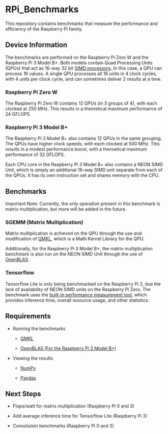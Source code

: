 # RPi_Benchmarks

This repository contains benchmarks that measure the performance and efficiency of the Raspberry Pi family.

## Device Information

The benchmarks are performed on the Raspberry Pi Zero W and the Raspberry Pi 3 Model B+. Both models contain Quad Processing Units (QPUs) that act as 16-way 32 bit [SIMD processors](https://en.wikipedia.org/wiki/SIMD). In this case, a QPU can process 16 values. A single QPU processes all 16 units in 4 clock cycles, with 4 units per clock cycle, and can sometimes deliver 2 results at a time.

### Raspberry Pi Zero W

The Raspberry Pi Zero W contains 12 QPUs (in 3 groups of 4), with each clocked at 250 MHz. This results in a theoretical maximum performance of 24 GFLOPS.

### Raspberry Pi 3 Model B+

The Raspberry Pi 3 Model B+ also contains 12 QPUs in the same grouping. The QPUs have higher clock speeds, with each clocked at 500 MHz. This results in a modest performance boost, with a theroetical maximum performance of 32 GFLOPS.

Each CPU core in the Raspberry Pi 3 Model B+ also contains a NEON SIMD Unit, which is simply an additional 16-way SIMD unit separate from each of the QPUs. It has its own instruction set and shares memory with the CPU.

## Benchmarks

Important Note: Currently, the only operation present in this benchmark is matrix multiplication, but more will be added in the future.

### SGEMM (Matrix Multiplication)

Matrix multiplication is achieved on the QPU through the use and modification of [QMKL](https://github.com/Idein/qmkl), which is a Math Kernel Library for the QPU.

Additionally, for the Raspberry Pi 3 Model B+, the matrix multiplication benchmark is also run on the NEON SIMD Unit through the use of [OpenBLAS](https://www.openblas.net/).

### Tensorflow

Tensorflow Lite is only being benchmarked on the Raspberry Pi 3, due the lack of availability of NEON SIMD units on the Raspberry Pi Zero. The benchmark uses the [built-in performance measurement tool](https://www.tensorflow.org/lite/performance/measurement), which provides inference time, overall resource usage, and other statistics.

## Requirements

- Running the benchmarks

  - [QMKL](https://github.com/Idein/qmkl)

  - [OpenBLAS (For the Raspberry Pi 3 Model B+)](https://www.openblas.net/)

- Viewing the results

  - [NumPy](https://numpy.org/)

  - [Pandas](https://pandas.pydata.org/)

## Next Steps
- Flops/watt for matrix multiplication (Raspberry Pi 0 and 3)

- Add average inference time for Tensorflow Lite (Raspberry Pi 3)

- Convolutoin benchmarks (Raspberry Pi 0 and 3)
